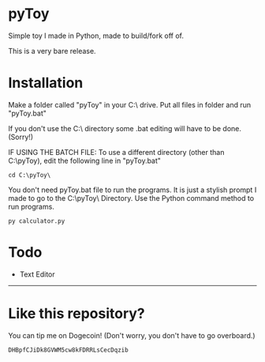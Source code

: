 pyToy
=====
Simple toy I made in Python, made to build/fork off of.

This is a very bare release.

Installation
============
Make a folder called "pyToy" in your C:\ drive.
Put all files in folder and run "pyToy.bat"

If you don't use the C:\ directory some .bat editing will have to be done. (Sorry!)

IF USING THE BATCH FILE:
To use a different directory (other than C:\pyToy\), edit the following line in "pyToy.bat"

```
cd C:\pyToy\
```

You don't need pyToy.bat file to run the programs. It is just a stylish prompt I made to go to the C:\pyToy\ Directory.
Use the Python command method to run programs.

```
py calculator.py
```

Todo
====
- Text Editor

----------

# Like this repository?
You can tip me on Dogecoin! (Don't worry, you don't have to go overboard.)
```
DHBpfCJiDk8GVWM5cw8kFDRRLsCecDqzib
```
